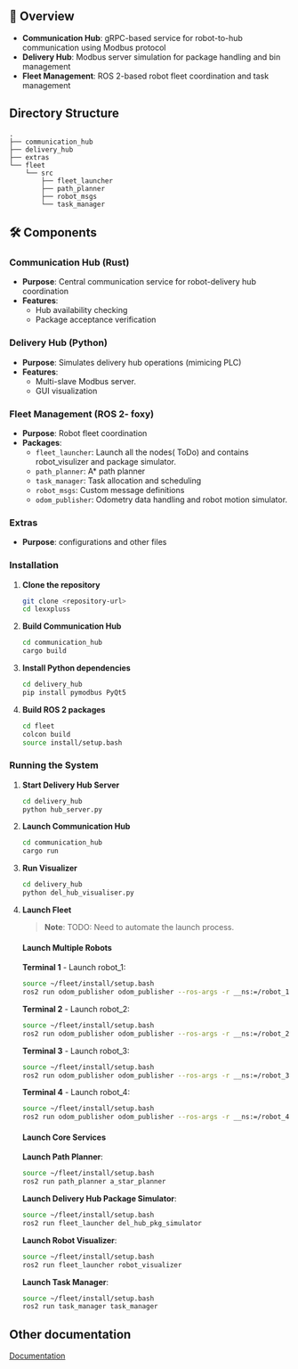 
## 🚀 Overview

- **Communication Hub**: gRPC-based service for robot-to-hub communication using Modbus protocol
- **Delivery Hub**: Modbus server simulation for package handling and bin management
- **Fleet Management**: ROS 2-based robot fleet coordination and task management

## Directory Structure

```
.
├── communication_hub
├── delivery_hub
├── extras
└── fleet
    └── src
        ├── fleet_launcher
        ├── path_planner
        ├── robot_msgs
        └── task_manager
```

## 🛠️ Components

### Communication Hub (Rust)
- **Purpose**: Central communication service for robot-delivery hub coordination
- **Features**:
  - Hub availability checking
  - Package acceptance verification

### Delivery Hub (Python)
- **Purpose**: Simulates delivery hub operations (mimicing PLC)
- **Features**:
  - Multi-slave Modbus server.
  - GUI visualization

### Fleet Management (ROS 2- foxy)
- **Purpose**: Robot fleet coordination
- **Packages**:
  - `fleet_launcher`: Launch all the nodes( ToDo) and contains robot_visulizer and package simulator.
  - `path_planner`: A* path planner 
  - `task_manager`: Task allocation and scheduling
  - `robot_msgs`: Custom message definitions
  - `odom_publisher`: Odometry data handling and robot motion simulator.

### Extras
- **Purpose**: configurations and other files



### Installation

1. **Clone the repository**
   ```bash
   git clone <repository-url>
   cd lexxpluss
   ```

2. **Build Communication Hub**
   ```bash
   cd communication_hub
   cargo build 
   ```

3. **Install Python dependencies**
   ```bash
   cd delivery_hub
   pip install pymodbus PyQt5
   ```

4. **Build ROS 2 packages**
   ```bash
   cd fleet
   colcon build
   source install/setup.bash
   ```

### Running the System

1. **Start Delivery Hub Server**
   ```bash
   cd delivery_hub
   python hub_server.py 
   ```

2. **Launch Communication Hub**
   ```bash
   cd communication_hub
   cargo run
   ```

3. **Run Visualizer**
   ```bash
   cd delivery_hub
   python del_hub_visualiser.py
   ```
4. **Launch Fleet**
   > **Note**: TODO: Need to automate the launch process.
   
   #### Launch Multiple Robots
   
   **Terminal 1** - Launch robot_1:
   ```bash
   source ~/fleet/install/setup.bash 
   ros2 run odom_publisher odom_publisher --ros-args -r __ns:=/robot_1
   ```
   
   **Terminal 2** - Launch robot_2:
   ```bash
   source ~/fleet/install/setup.bash 
   ros2 run odom_publisher odom_publisher --ros-args -r __ns:=/robot_2
   ```
   
   **Terminal 3** - Launch robot_3:
   ```bash
   source ~/fleet/install/setup.bash 
   ros2 run odom_publisher odom_publisher --ros-args -r __ns:=/robot_3
   ```
   
   **Terminal 4** - Launch robot_4:
   ```bash
   source ~/fleet/install/setup.bash 
   ros2 run odom_publisher odom_publisher --ros-args -r __ns:=/robot_4
   ```

   #### Launch Core Services
   
   **Launch Path Planner**:
   ```bash
   source ~/fleet/install/setup.bash 
   ros2 run path_planner a_star_planner
   ```

   **Launch Delivery Hub Package Simulator**:
   ```bash
   source ~/fleet/install/setup.bash 
   ros2 run fleet_launcher del_hub_pkg_simulator
   ```
   
   **Launch Robot Visualizer**:
   ```bash
   source ~/fleet/install/setup.bash 
   ros2 run fleet_launcher robot_visualizer
   ```
   
   **Launch Task Manager**:
   ```bash
   source ~/fleet/install/setup.bash 
   ros2 run task_manager task_manager
   ```

## Other documentation
 [Documentation](https://www.notion.so/220ae74bd23880d28e24f494836fe45b?v=225ae74bd2388016b8c9000c03b32c10)
